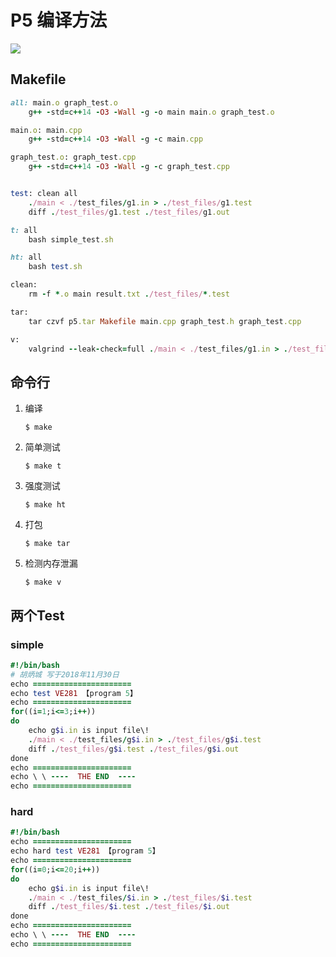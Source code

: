 # P5 编译方法

![](https://ws3.sinaimg.cn/large/006tNbRwly1fxsgaf6v8ij31440u04qt.jpg)

## Makefile

```ruby
all: main.o graph_test.o
	g++ -std=c++14 -O3 -Wall -g -o main main.o graph_test.o

main.o: main.cpp
	g++ -std=c++14 -O3 -Wall -g -c main.cpp

graph_test.o: graph_test.cpp
	g++ -std=c++14 -O3 -Wall -g -c graph_test.cpp


test: clean all
	./main < ./test_files/g1.in > ./test_files/g1.test
	diff ./test_files/g1.test ./test_files/g1.out

t: all
	bash simple_test.sh

ht: all
	bash test.sh

clean:
	rm -f *.o main result.txt ./test_files/*.test

tar:
	tar czvf p5.tar Makefile main.cpp graph_test.h graph_test.cpp

v:
	valgrind --leak-check=full ./main < ./test_files/g1.in > ./test_files/g1.test
```



## 命令行

1. 编译

   `$ make`

1. 简单测试

   `$ make t`

2. 强度测试

   `$ make ht`

3. 打包

   `$ make tar`

4. 检测内存泄漏

   `$ make v`



## 两个Test

### simple

```ruby
#!/bin/bash 
# 胡炳城 写于2018年11月30日 
echo ======================
echo test VE281 【program 5】
echo ======================
for((i=1;i<=3;i++))
do   
	echo g$i.in is input file\! 
	./main < ./test_files/g$i.in > ./test_files/g$i.test
	diff ./test_files/g$i.test ./test_files/g$i.out
done 
echo ======================
echo \ \ ----  THE END  ----
echo ======================
```



### hard

```ruby
#!/bin/bash 
echo ======================
echo hard test VE281 【program 5】
echo ======================
for((i=0;i<=20;i++))
do   
	echo g$i.in is input file\! 
	./main < ./test_files/$i.in > ./test_files/$i.test
	diff ./test_files/$i.test ./test_files/$i.out
done 
echo ======================
echo \ \ ----  THE END  ----
echo ======================
```



